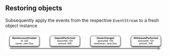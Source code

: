 ## Restoring objects

Subsequently apply the events from the respective `EventStream` to a fresh object instance

![Evenstream](static/img/eventstream.png)

